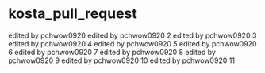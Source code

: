 # kosta_pull_request
edited by pchwow0920
edited by pchwow0920 2
edited by pchwow0920 3
edited by pchwow0920 4
edited by pchwow0920 5
edited by pchwow0920 6
edited by pchwow0920 7
edited by pchwow0920 8
edited by pchwow0920 9
edited by pchwow0920 10
edited by pchwow0920 11
